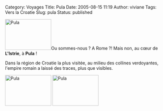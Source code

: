 Category: Voyages
Title: Pula
Date: 2005-08-15 11:19
Author: viviane
Tags: Vers la Croatie
Slug: pula
Status: published

<img class="alignleft size-full wp-image-698" title="Pula" src="http://www.viviane-voyages.com/wp-content/uploads/2005/08/14.jpg" alt="Pula" width="150" height="100" />Ou sommes-nous ? A Rome ?! Mais non, au cœur de <strong>L'Istrie</strong>, à <strong>Pula</strong> !

Dans la région de Croatie la plus visitée, au milieu des collines verdoyantes, l'empire romain a laissé des traces, plus que visibles.

<img class="alignleft size-full wp-image-699" title="Pula" src="http://www.viviane-voyages.com/wp-content/uploads/2005/08/21.jpg" alt="Pula" width="150" height="100" />

<img class="aligncenter size-full wp-image-700" title="Pula" src="http://www.viviane-voyages.com/wp-content/uploads/2005/08/31.jpg" alt="Pula" width="150" height="100" />
